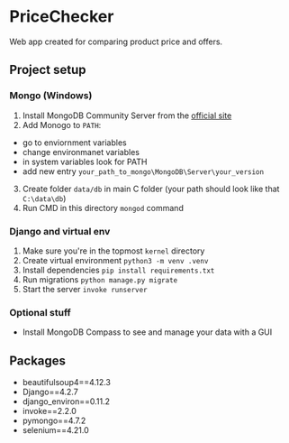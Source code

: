 # PriceChecker

Web app created for comparing product price and offers.

## Project setup

### Mongo (Windows)

1. Install MongoDB Community Server from the [official site](https://www.mongodb.com/try/download/community)
2. Add Monogo to `PATH`:

- go to enviornment variables
- change environmanet variables
- in system variables look for PATH
- add new entry `your_path_to_mongo\MongoDB\Server\your_version`

3. Create folder `data/db` in main C folder (your path should look like that `C:\data\db`)
4. Run CMD in this directory `mongod` command

### Django and virtual env

1. Make sure you're in the topmost `kernel` directory
2. Create virtual environment `python3 -m venv .venv`
3. Install dependencies `pip install requirements.txt`
4. Run migrations `python manage.py migrate`
5. Start the server `invoke runserver`

### Optional stuff

- Install MongoDB Compass to see and manage your data with a GUI

## Packages

- beautifulsoup4==4.12.3
- Django==4.2.7
- django_environ==0.11.2
- invoke==2.2.0
- pymongo==4.7.2
- selenium==4.21.0
